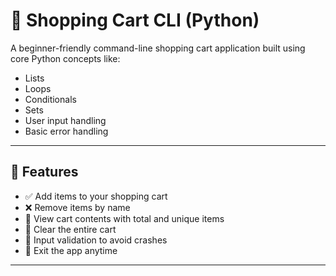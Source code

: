 # 🛒 Shopping Cart CLI (Python)

A beginner-friendly command-line shopping cart application built using core Python concepts like:

- Lists
- Loops
- Conditionals
- Sets
- User input handling
- Basic error handling

---

## 🎯 Features

- ✅ Add items to your shopping cart
- ❌ Remove items by name
- 🔁 View cart contents with total and unique items
- 🧹 Clear the entire cart
- 🚫 Input validation to avoid crashes
- 🛑 Exit the app anytime

---


